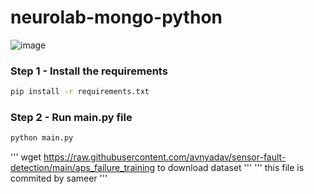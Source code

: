 # neurolab-mongo-python

![image](https://user-images.githubusercontent.com/57321948/196933065-4b16c235-f3b9-4391-9cfe-4affcec87c35.png)

### Step 1 - Install the requirements

```bash
pip install -r requirements.txt
```

### Step 2 - Run main.py file

```bash
python main.py
```
'''
wget https://raw.githubusercontent.com/avnyadav/sensor-fault-detection/main/aps_failure_training
to download dataset
'''
''' 
this file is commited by sameer
'''
